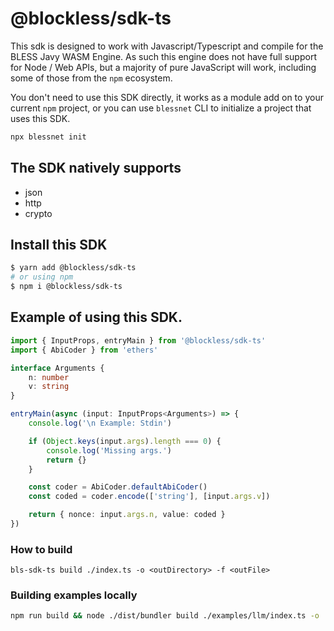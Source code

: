 # @blockless/sdk-ts

This sdk is designed to work with Javascript/Typescript and compile for the BLESS Javy WASM Engine. As such this engine does not have full support for Node / Web APIs, but a majority of pure JavaScript will work, including some of those from the `npm` ecosystem.

You don't need to use this SDK directly, it works as a module add on to your current `npm` project, or you can use `blessnet` CLI to initialize a project that uses this SDK.

```bash
npx blessnet init
```

## The SDK natively supports

- json
- http
- crypto


## Install this SDK

```bash
$ yarn add @blockless/sdk-ts
# or using npm
$ npm i @blockless/sdk-ts
```

## Example of using this SDK.

```ts
import { InputProps, entryMain } from '@blockless/sdk-ts'
import { AbiCoder } from 'ethers'

interface Arguments {
	n: number
	v: string
}

entryMain(async (input: InputProps<Arguments>) => {
	console.log('\n Example: Stdin')

	if (Object.keys(input.args).length === 0) {
		console.log('Missing args.')
		return {}
	}

	const coder = AbiCoder.defaultAbiCoder()
	const coded = coder.encode(['string'], [input.args.v])

	return { nonce: input.args.n, value: coded }
})
```

### How to build

`bls-sdk-ts build ./index.ts -o <outDirectory> -f <outFile>`

### Building examples locally

```sh
npm run build && node ./dist/bundler build ./examples/llm/index.ts -o ./build -f llm-example.wasm
```
